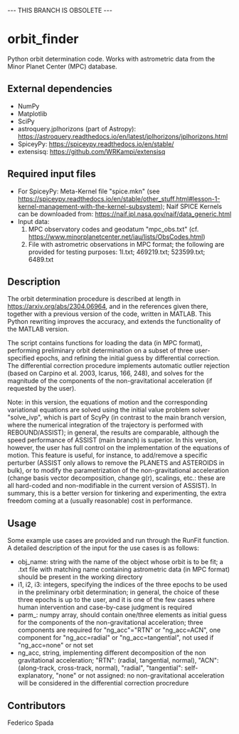 --- THIS BRANCH IS OBSOLETE ---

# orbit_finder

Python orbit determination code. Works with astrometric data from the Minor Planet Center (MPC) database. 

## External dependencies
* NumPy 
* Matplotlib
* SciPy
* astroquery.jplhorizons (part of Astropy): https://astroquery.readthedocs.io/en/latest/jplhorizons/jplhorizons.html
* SpiceyPy: https://spiceypy.readthedocs.io/en/stable/
* extensisq: https://github.com/WRKampi/extensisq

## Required input files
* For SpiceyPy: Meta-Kernel file "spice.mkn"
  (see https://spiceypy.readthedocs.io/en/stable/other_stuff.html#lesson-1-kernel-management-with-the-kernel-subsystem);
    Naif SPICE Kernels can be downloaded from: https://naif.jpl.nasa.gov/naif/data_generic.html
* Input data: 
    1. MPC observatory codes and geodatum "mpc_obs.txt" (cf. https://www.minorplanetcenter.net/iau/lists/ObsCodes.html)
    2. File with astrometric observations in MPC format; the following are provided for testing purposes: 1I.txt; 469219.txt; 523599.txt; 6489.txt

## Description
The orbit determination procedure is described at length in https://arxiv.org/abs/2304.06964, and in the references
given there, together with a previous version of the code, written in MATLAB. 
This Python rewriting improves the accuracy, and extends the functionality of the MATLAB version.

The script contains functions for loading the data (in MPC format), performing preliminary orbit determination
on a subset of three user-specified epochs, and refining the initial guess by differential correction. 
The differential correction procedure implements automatic outlier rejection (based on Carpino et al. 
2003, Icarus, 166, 248), and solves for the magnitude of the components of the non-gravitational acceleration 
(if requested by the user).

Note: in this version, the equations of motion and the corresponding variational equations are solved using the initial
value problem solver "solve_ivp", which is part of ScyPy (in contrast to the main branch version, where the numerical
integration of the trajectory is performed with REBOUND/ASSIST); in general, the results are comparable, although the
speed performance of ASSIST (main branch) is superior. In this version, however, the user has full control on the 
implementation of the equations of motion. This feature is useful, for instance, to add/remove a specific perturber 
(ASSIST only allows to remove the PLANETS and ASTEROIDS in bulk), or to modify the parametrization of the non-gravitational
acceleration (change basis vector decomposition, change g(r), scalings, etc.: these are all hard-coded and non-modifiable
in the current version of ASSIST). In summary, this is a better version for tinkering and experimenting, the extra freedom
coming at a (usually reasonable) cost in performance.

## Usage
Some example use cases are provided and run through the RunFit function. A detailed description of the input for
the use cases is as follows:
* obj_name: string with the name of the object whose orbit is to be fit; a .txt file with matching name containing
  astrometric data (in MPC format) should be present in the working directory
* i1, i2, i3: integers, specifying the indices of the three epochs to be used in the preliminary orbit determination;
  in general, the choice of these three epochs is up to the user, and it is one of the few cases where human intervention
  and case-by-case judgment is required
* parm_: numpy array, should contain one/three elements as initial guess for the components of the non-gravitational
  acceleration; three components are required for "ng_acc"="RTN" or "ng_acc=ACN", one component for "ng_acc=radial" or
  "ng_acc=tangential", not used if "ng_acc=none" or not set
* ng_acc, string, implementing different decomposition of the non gravitational acceleration; "RTN": (radial, tangential, normal),
  "ACN": (along-track, cross-track, normal), "radial", "tangential": self-explanatory, "none" or not assigned: no non-gravitational
  acceleration will be considered in the differential correction procredure

## Contributors
Federico Spada
